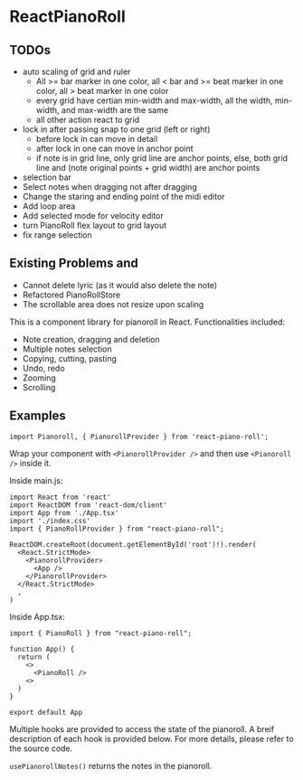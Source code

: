 # ReactPianoRoll

## TODOs
- auto scaling of grid and ruler
  - All >= bar marker in one color, all < bar and >= beat marker in one color, all > beat marker in one color
  - every grid have certian min-width and max-width, all the width, min-width, and max-width are the same
  - all other action react to grid
- lock in after passing snap to one grid (left or right)
  - before lock in can move in detail
  - after lock in one can move in anchor point
  - if note is in grid line, only grid line are anchor points, else, both grid line and (note original points + grid width) are anchor points
- selection bar
- Select notes when dragging not after dragging
- Change the staring and ending point of the midi editor
- Add loop area
- Add selected mode for velocity editor
- turn PianoRoll flex layout to grid layout
- fix range selection


## Existing Problems and
- Cannot delete lyric (as it would also delete the note)
- Refactored PianoRollStore
- The scrollable area does not resize upon scaling


This is a component library for pianoroll in React. Functionalities included:

- Note creation, dragging and deletion
- Multiple notes selection
- Copying, cutting, pasting
- Undo, redo
- Zooming
- Scrolling

## Examples

`import Pianoroll, { PianorollProvider } from 'react-piano-roll';`

Wrap your component with `<PianorollProvider />` and then use `<Pianoroll />` inside it.

Inside main.js:
```
import React from 'react'
import ReactDOM from 'react-dom/client'
import App from './App.tsx'
import './index.css'
import { PianoRollProvider } from "react-piano-roll";

ReactDOM.createRoot(document.getElementById('root')!).render(
  <React.StrictMode>
    <PianorollProvider>
      <App />
    </PianorollProvider>
  </React.StrictMode>
  ,
)
```

Inside App.tsx:
```
import { PianoRoll } from "react-piano-roll";

function App() {
  return (
    <>
      <PianoRoll />
    <>
  )
}

export default App
``````

Multiple hooks are provided to access the state of the pianoroll. A breif description of each hook is provided below. For more details, please refer to the source code.

`usePianorollNotes()` returns the notes in the pianoroll.

